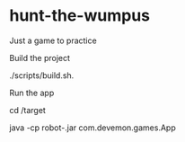 # hunt-the-wumpus
Just a game to practice

Build the project

./scripts/build.sh.

Run the app

cd /target

java -cp robot-<version>.jar com.devemon.games.App <absolute path file commands>